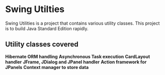 Swing Utilties
======

Swing Utilities is a project that contains various 
utility classes. This project is to build Java 
Standard Edition rapidly.


Utility classes covered
------------

**Hibernate ORM handling**
**Asynchronous Task execution**
**CardLayout handler**
**JFrame, JDialog and JPanel handler**
**Action framework for JPanels**
**Context manager to store data**